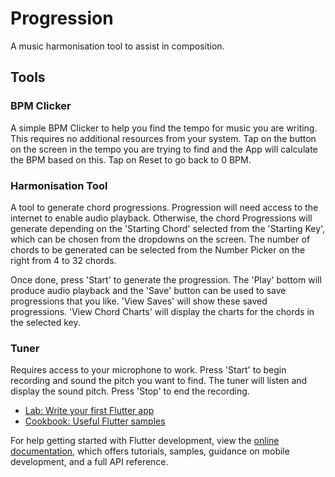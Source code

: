 # Progression

A music harmonisation tool to assist in composition.

## Tools

### BPM Clicker

A simple BPM Clicker to help you find the tempo for music you are writing. This requires no additional resources from your system. Tap on the button on the screen in the tempo you are trying to find and the App will calculate the BPM based on this. Tap on Reset to go back to 0 BPM.

### Harmonisation Tool

A tool to generate chord progressions. Progression will need access to the internet to enable audio playback. Otherwise, the chord Progressions will generate depending on the 'Starting Chord' selected from the 'Starting Key', which can be chosen from the dropdowns on the screen. The number of chords to be generated can be selected from the Number Picker on the right from 4 to 32 chords.

Once done, press 'Start' to generate the progression. The 'Play' bottom will produce audio playback and the 'Save' button can be used to save progressions that you like. 'View Saves' will show these saved progressions. 'View Chord Charts' will display the charts for the chords in the selected key.

### Tuner

Requires access to your microphone to work. Press 'Start' to begin recording and sound the pitch you want to find. The tuner will listen and display the sound pitch. Press 'Stop' to end the recording.

- [Lab: Write your first Flutter app](https://docs.flutter.dev/get-started/codelab)
- [Cookbook: Useful Flutter samples](https://docs.flutter.dev/cookbook)

For help getting started with Flutter development, view the
[online documentation](https://docs.flutter.dev/), which offers tutorials,
samples, guidance on mobile development, and a full API reference.
